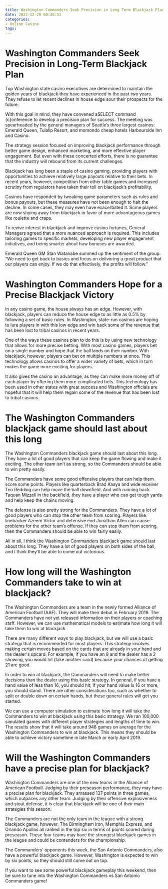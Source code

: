 ```yaml
---
title: Washington Commanders Seek Precision in Long Term Blackjack Plan 
date: 2022-12-20 00:38:11
categories:
- Online Casino
tags:
---
```



#  Washington Commanders Seek Precision in Long-Term Blackjack Plan 

Top Washington state casino executives are determined to maintain the golden years of blackjack they have experienced in the past two years. They refuse to let recent declines in house edge sour their prospects for the future.

With this goal in mind, they have convened aSELECT command {c}onference to develop a precision plan for success. The meeting was spearheaded by the general managers of Seattle’s three largest casinos: Emerald Queen, Tulalip Resort, and momondo cheap hotels Harbourside Inn and Casino.

The strategy session focused on improving blackjack performance through better game design, enhanced marketing, and more effective player engagement. But even with these concerted efforts, there is no guarantee that the industry will rebound from its current challenges.

 Blackjack has long been a staple of casino gaming, providing players with opportunities to achieve relatively large payouts relative to their bets. In recent years, however, competition from other table games and increased scrutiny from regulators have taken their toll on blackjack’s profitability.

Casinos have responded by tweaking game parameters such as rules and bonus payouts, but these measures have not been enough to halt the decline. In some cases, they may even have exacerbated it. Some players are now shying away from blackjack in favor of more advantageous games like roulette and craps.

To revive interest in blackjack and improve casino fortunes, General Managers agreed that a more nuanced approach is required. This includes tailoring games to specific markets, developing new player engagement initiatives, and being smarter about how bonuses are awarded.

Emerald Queen GM Stan Watanabe summed up the sentiment of the group: “We need to get back to basics and focus on delivering a great product that our players can enjoy. If we do that effectively, the profits will follow.”

#  Washington Commanders Hope for a Precise Blackjack Victory 

In any casino game, the house always has an edge. However, with blackjack, players can reduce the house edge to as little as 0.5% by following a set of basic rules. In Washington, state-run casinos are hoping to lure players in with this low edge and win back some of the revenue that has been lost to tribal casinos in recent years.

One of the ways these casinos plan to do this is by using new technology that allows for more precise betting. With most casino games, players bet on a single number and hope that the ball lands on their number. With blackjack, however, players can bet on multiple numbers at once. This technology allows casinos to offer a wider variety of bets, which in turn makes the game more exciting for players.

It also gives the casino an advantage, as they can make more money off of each player by offering them more complicated bets. This technology has been used in other states with great success and Washington officials are hopeful that it will help them regain some of the revenue that has been lost to tribal casinos.

#  The Washington Commanders blackjack game should last about this long 

The Washington Commanders blackjack game should last about this long. They have a lot of good players that can keep the game flowing and make it exciting. The other team isn’t as strong, so the Commanders should be able to win pretty easily.

The Commanders have some good offensive players that can help them score some points. Players like quarterback Brad Kaaya and wide receiver Teo Redding can help move the ball downfield. And with running back Taquan Mizzell in the backfield, they have a player who can get tough yards and help keep the chains moving.

The defense is also pretty strong for the Commanders. They have a lot of good players who can stop the other team from scoring. Players like linebacker Azeem Victor and defensive end Jonathan Allen can cause problems for the other team’s offense. If they can stop them from scoring, then the Commanders should be able to win fairly easily.

All in all, I think the Washington Commanders blackjack game should last about this long. They have a lot of good players on both sides of the ball, and I think they’ll be able to come out victorious.

#  How long will the Washington Commanders take to win at blackjack? 

The Washington Commanders are a team in the newly formed Alliance of American Football (AAF). They will make their debut in February 2019. The Commanders have not yet released information on their players or coaching staff. However, we can use mathematical models to estimate how long it will take them to win at blackjack.

There are many different ways to play blackjack, but we will use a basic strategy that is recommended for most players. This strategy involves making certain moves based on the cards that are already in your hand and the dealer's upcard. For example, if you have an 8 and the dealer has a 2 showing, you would hit (take another card) because your chances of getting 21 are good.

In order to win at blackjack, the Commanders will need to make better decisions than the dealer using this basic strategy. In general, if you have a hand value of less than 16, you should hit; if your hand value is 16 or more, you should stand. There are other considerations too, such as whether to split or double down on certain hands, but these general rules will get you started.

We can use a computer simulation to estimate how long it will take the Commanders to win at blackjack using this basic strategy. We ran 100,000 simulated games with different player strategies and lengths of time to win. The results show that it will take around 948 games on average for the Washington Commanders to win at blackjack. This means they should be able to achieve victory sometime in late March or early April 2019.

#  Will the Washington Commanders have a precise plan for blackjack?

Washington Commanders are one of the new teams in the Alliance of American Football. Judging by their preseason performance, they may have a precise plan for blackjack. They amassed 137 points in three games, which outpaces any other team. Judging by their offensive explosiveness and stout defense, it is clear that blackjack will be one of their main strategies this season.

The Commanders are not the only team in the league with a strong blackjack game, however. The Birmingham Iron, Memphis Express, and Orlando Apollos all ranked in the top six in terms of points scored during preseason. These four teams may have the strongest blackjack games in the league and could be contenders for the championship.

The Commanders’ opponents this week, the San Antonio Commanders, also have a powerful blackjack game. However, Washington is expected to win by six points, so they should still come out on top.

If you want to see some powerful blackjack gameplay this weekend, then be sure to tune into the Washington Commanders vs San Antonio Commanders game!